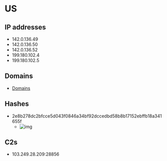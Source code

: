 # US

## IP addresses

- 142.0.136.49
- 142.0.136.50
- 142.0.136.52
- 199.180.102.4
- 199.180.102.5

## Domains

- [Domains](./domains.txt)

## Hashes

- 2e8b278dc2bfcce5d043f0846a34bf92dccedbd58b8b17152ebffb18a341655f
  - ![img](https://www.apklab.io/apkicon.png?iconid=0d505962a92346c72d0e6cc2f04d717622be02c2)

## C2s

- 103.249.28.209:28856
